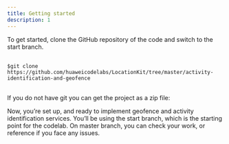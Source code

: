 ```yaml
---
title: Getting started
description: 1
---
```


To get started, clone the GitHub repository of the code and switch to the start branch.

<pre>
<div id="copy-button1" class="copy-btn" title="Copy" onclick="copyCode(this.id)"></div>
<code>$git clone https://github.com/huaweicodelabs/LocationKit/tree/master/activity-identification-and-geofence
<cite class="pln"></cite></code>
</pre>



If you do not have git you can get the project as a zip file:



Now, you’re set up, and ready to implement geofence and activity identification services. 
You’ll be using the start branch, which is the starting point for the codelab. On master branch, you can check your work, or reference if you face any issues.

